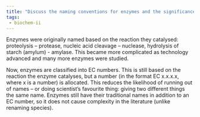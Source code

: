 ```yaml
---
title: "Discuss the naming conventions for enzymes and the significance of naming enzymes based on their catalytic reactions. How has the transition to EC numbers impacted enzyme classification? "
tags:
 - biochem-ii
---
```

Enzymes were originally named based on the reaction they catalysed: proteolysis – protease, nucleic acid cleavage – nuclease, hydrolysis of starch (amylum) - amylase. This became more complicated as technology advanced and many more enzymes were studied.  

Now, enzymes are classified into EC numbers. This is still based on the reaction the enzyme catalyses, but a number (in the format EC x.x.x.x, where x is a number) is allocated. This reduces the likelihood of running out of names – or doing scientist’s favourite thing: giving two different things the same name. Enzymes still have their traditional names in addition to an EC number, so it does not cause complexity in the literature (unlike renaming species).  
